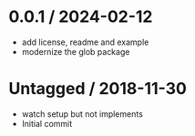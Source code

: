 # 0.0.1 / 2024-02-12

- add license, readme and example
- modernize the glob package

# Untagged / 2018-11-30

- watch setup but not implements
- Initial commit
